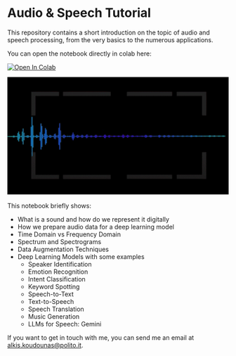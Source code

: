 # Audio & Speech Tutorial

This repository contains a short introduction on the topic of audio and speech processing, from the very basics to the numerous applications. 

You can open the notebook directly in colab here: 

[![Open In Colab](https://colab.research.google.com/assets/colab-badge.svg)](https://colab.research.google.com/github/koudounasalkis/Audio-Speech-Tutorial/blob/main/audio_speech_tutorial.ipynb)


<center width="100%">
  <img src="images/waveform.gif" width="1200px">
</center>

This notebook briefly shows:
- What is a sound and how do we represent it digitally
- How we prepare audio data for a deep learning model
- Time Domain vs Frequency Domain
- Spectrum and Spectrograms 
- Data Augmentation Techniques
- Deep Learning Models with some examples
  - Speaker Identification
  - Emotion Recognition
  - Intent Classification
  - Keyword Spotting
  - Speech-to-Text
  - Text-to-Speech
  - Speech Translation
  - Music Generation
  - LLMs for Speech: Gemini
  

If you want to get in touch with me, you can send me an email at [alkis.koudounas@polito.it](mailto:alkis.koudounas@polito.it?subject=[Speech%20-%20Audio]%20Request%20further%20information).
